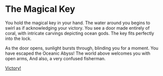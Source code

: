 
# The Magical Key

You hold the magical key in your hand. The water around you begins to swirl as if acknowledging your victory. You see a door made entirely of coral, with intricate carvings depicting ocean gods. The key fits perfectly into the lock.

As the door opens, sunlight bursts through, blinding you for a moment. You have escaped the Oceanic Abyss! The world above welcomes you with open arms, And also, a very confused fisherman.

[Victory!](end.md)
